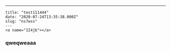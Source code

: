---
    title: "test111444"
    date: "2020-07-24T13:35:38.000Z"
    slug: "ns7wss"
    ---
    <a name="1I4jb"></a>
### qweqweaaa



    